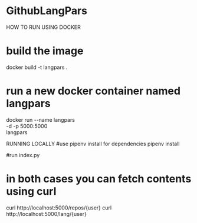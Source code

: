 # GithubLangPars
HOW TO RUN USING DOCKER
# build the image
docker build -t langpars .

# run a new docker container named langpars
docker run --name langpars \
    -d -p 5000:5000 \
    langpars

RUNNING LOCALLY
#use pipenv install for dependencies
pipenv install

#run index.py

# in both cases you can fetch contents using curl
curl http://localhost:5000/repos/{user}
curl http://localhost:5000/lang/{user}
